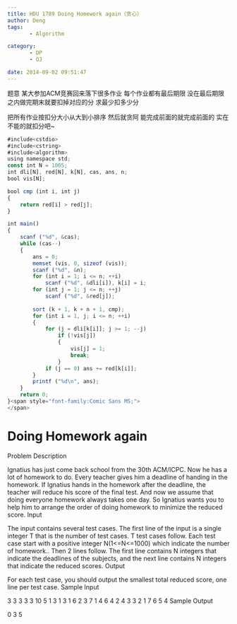 ```yaml
---
title: HDU 1789 Doing Homework again（贪心）
author: Deng
tags: 
       - Algorithm

category: 
       - DP
       - OJ

date: 2014-09-02 09:51:47
---
```

题意 某大参加ACM竞赛回来落下很多作业 每个作业都有最后期限 没在最后期限之内做完期末就要扣掉对应的分 求最少扣多少分

把所有作业按扣分大小从大到小排序 然后就贪阿 能完成前面的就完成前面的 实在不能的就扣分吧~

```js 
#include<cstdio>
#include<cstring>
#include<algorithm>
using namespace std;
const int N = 1005;
int dli[N], red[N], k[N], cas, ans, n;
bool vis[N];

bool cmp (int i, int j)
{
    return red[i] > red[j];
}

int main()
{
    scanf ("%d", &cas);
    while (cas--)
    {
        ans = 0;
        memset (vis, 0, sizeof (vis));
        scanf ("%d", &n);
        for (int i = 1; i <= n; ++i)
            scanf ("%d", &dli[i]), k[i] = i;
        for (int j = 1; j <= n; ++j)
            scanf ("%d", &red[j]);
            
        sort (k + 1, k + n + 1, cmp);
        for (int i = 1, j; i <= n; ++i)
        {
            for (j = dli[k[i]]; j >= 1; --j)
                if (!vis[j])
                {
                    vis[j] = 1;
                    break;
                }
            if (j == 0) ans += red[k[i]];
        }
        printf ("%d\n", ans);
    }
    return 0;
}<span style="font-family:Comic Sans MS;">
</span>
```

# Doing Homework again

Problem Description

Ignatius has just come back school from the 30th ACM/ICPC. Now he has a lot of homework to do. Every teacher gives him a deadline of handing in the homework. If Ignatius hands in the homework after the deadline, the teacher will reduce his score of the final test. And now we assume that doing everyone homework always takes one day. So Ignatius wants you to help him to arrange the order of doing homework to minimize the reduced score.
Input

The input contains several test cases. The first line of the input is a single integer T that is the number of test cases. T test cases follow.
Each test case start with a positive integer N(1<=N<=1000) which indicate the number of homework.. Then 2 lines follow. The first line contains N integers that indicate the deadlines of the subjects, and the next line contains N integers that indicate the reduced scores.
Output

For each test case, you should output the smallest total reduced score, one line per test case.
Sample Input

3 3 3 3 3 10 5 1 3 1 3 1 6 2 3 7 1 4 6 4 2 4 3 3 2 1 7 6 5 4
Sample Output

0 3 5